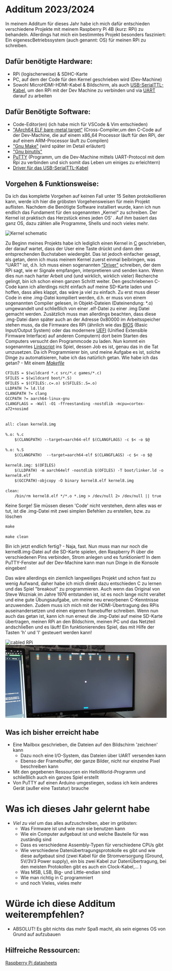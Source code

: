 Additum 2023/2024
===

In meinem Additum für dieses Jahr habe ich mich dafür entschieden verschiedene Projekte mit meinem Raspberry Pi 4B (kurz: RPi) zu behandeln.
Allerdings hat mich ein bestimmtes Projekt besonders fasziniert: Ein eigenescBetriebssystem (auch genannt: OS) für meinen RPi zu schreiben.

Dafür benötigte Hardware:
---

- RPi (logischerweise) & SDHC-Karte
- PC, auf dem der Code für den Kernel geschrieben wird (Dev-Machine)
- Sowohl MicroHDMI-HDMI-Kabel & Bildschirm, als auch [USB-SerialTTL-Kabel](https://www.amazon.de/Hailege-PL2303TA-RS232-Download-Windows/dp/B07Z7PPT6Y/ref=sr_1_3?__mk_de_DE=%C3%85M%C3%85%C5%BD%C3%95%C3%91&crid=1I8QYDEBL9B02&keywords=2+Pack+Debug+Cable+for+Raspberry+Pi+USB+Programming+USB+to+TTL+Serial+Cable%2C+Windows+XP%2FVISTA%2F+7%2F8%2F+8.1+Supported&qid=1706455641&sprefix=2+pack+debug+cable+for+raspberry+pi+usb+programming+usb+to+ttl+serial+cable+windows+xp%2Fvista%2F+7%2F8%2F+8.1+supported%2Caps%2C75&sr=8-3), um den RPi mit der Dev Machine zu verbinden und via [UART](https://de.wikipedia.org/wiki/Universal_Asynchronous_Receiver_Transmitter) darauf zu arbeiten

Dafür Benötigte Software:
---

- Code-Editor(en) (ich habe mich für VSCode & Vim entschieden)
- ["AArch64 ELF bare-metal target“](https://developer.arm.com/-/media/Files/downloads/gnu-a/10.2-2020.11/binrel/gcc-arm-10.2-2020.11-aarch64-aarch64-none-elf.tar.xz) (Cross-Compiler,um den C-Code auf der Dev-Machine, die auf einem x86_64 Processor läuft für den RPi, der auf einem ARM-Processor läuft zu Compilen)
- ["Gnu Make"](https://www.gnu.org/software/make/) (wird später im Detail erläutert)
- ["Gnu binutils"](https://www.gnu.org/software/binutils/)
- [PuTTY](https://www.chiark.greenend.org.uk/~sgtatham/putty/latest.html) (Programm, um die Dev-Machine mittels UART-Protocol mit dem Rpi zu verbinden und sich somit das Leben um einiges zu erleichtern)
- [Driver für das USB-SerialTTL-Kabel](https://www.silabs.com/products/development-tools/software/usb-to-uart-bridge-vcp-drivers)

Vorgehen & Funktionsweise:
---

Da ich das komplette Vorgehen auf keinen Fall unter 15 Seiten protokollieren kann, werde ich hier die gröbsten Vorgehensweisen für mein Projekt auflisten.
Nachdem die Benötigte Software installiert wurde, kann ich nun endlich das Fundament für den sogenannten „Kernel“ zu schreiben.
Der Kernel ist praktisch das Herzstück eines jeden OS‘ .  Auf ihm basiert das ganz OS, dazu zählen alle Programme, Shells und noch vieles mehr.

![Kernel schematic](https://1.bp.blogspot.com/-X1N_xwpDxmw/V7M1eIzPuUI/AAAAAAAABC0/vktEVckQDKAdN0o305OrHEDzH2TmCkLgQCPcB/s200/PowerShell.JPG)

Zu Beginn meines Projekts habe ich lediglich einen Kernel in [C](https://en.wikipedia.org/wiki/C_(programming_language)) geschrieben, der darauf wartet, dass der User eine Taste drückt und dann den entsprechenden Buchstaben wiedergibt.
Das ist jedoch einfacher gesagt, als getan, denn ich muss meinem Kernel zuerst einmal beibringen, was "UART" ist, d.h. Ich muss einen sogenannten ["Driver"](https://de.wikipedia.org/wiki/Gerätetreiber) schreiben, der dem RPi sagt, wie er Signale empfangen, interpretieren und senden kann. Wenn dies nun nach harter Arbeit und (und wirklich, wirklich vieler) Recherche gelingt, bin ich schon einen ganzen Schritt weiter. 
Den geschriebenen C-Code kann ich allerdings nicht einfach auf meine SD-Karte laden und hoffen, dass alles klappt, das wäre ja viel zu einfach. Zu erst muss dieser Code in eine .img-Datei kompiliert werden, d.h. er muss von einem sogenannten Compiler gelesen, in Objekt-Dateien (Dateinendung: *.o) umgewandelt und schließlich von einer .elf-Datei zu einer .img Datei gemacht werden.
Zusätzlich muss man allerdings beachten, dass diese .img-Datei dann später auch an der Adresse 0x80000 im Arbeitsspeicher stehen muss, da die Firmware des RPi (ähnlich wie das [BIOS](https://de.wikipedia.org/wiki/BIOS) (Basic Input/Output System) oder das modernere [UEFI](https://www.computerweekly.com/de/definition/UEFI-Unified-Extensible-Firmware-Interface#:~:text=Unified%20Extensible%20Firmware%20Interface%20(UEFI)%20ist%20ein%20Softwareprogramm%2C%20das,seinem%20Betriebssystem%20(OS)%20verbindet.) (Unified Extensible Firmware Interface) auf anderen Computern) dort beim Starten des Computers versucht den Programmcode zu laden. Nun kommt ein sogenanntes [Linkscript](https://www.gnu.org/software/binutils/) ins Spiel, dessen Job es ist, genau das in die Tat umzusetzen.
Da ich Programmierer bin, und meine Aufgabe es ist, solche Dinge zu automatisieren, habe ich das natürlich getan. Wie habe ich das getan? - Mit einem *[Makefile](https://www.sis.pitt.edu/mbsclass/tutorial/advanced/makefile/whatis.htm)*

```
CFILES = $(wildcard *.c src/*.c games/*.c)
SFILES = $(wildcard boot/*.S)
OFILES = $(CFILES:.c=.o) $(SFILES:.S=.o)
LLDPATH ?= ld.lld
CLANGPATH ?= clang
GCCPATH ?= aarch64-linux-gnu
CLANGFLAGS = -Wall -O1 -ffreestanding -nostdlib -mcpu=cortex-a72+nosimd


all: clean kernel8.img

%.o: %.c
	$(CLANGPATH) --target=aarch64-elf $(CLANGFLAGS) -c $< -o $@

%.o: %.S
	$(CLANGPATH)  --target=aarch64-elf $(CLANGFLAGS) -c $< -o $@

kernel8.img: $(OFILES)
	$(LLDPATH) -m aarch64elf -nostdlib $(OFILES) -T boot/linker.ld -o kernel8.elf
	$(GCCPATH)-objcopy -O binary kernel8.elf kernel8.img

clean:
	/bin/rm kernel8.elf */*.o *.img > /dev/null 2> /dev/null || true
```

Keine Sorge! Sie müssen diesen 'Code' nicht verstehen, denn alles was er tut, ist die .img-Datei mit zwei simplen Befehlen zu erstellen, bzw. zu löschen

```
make

make clean
```

Bin ich jetzt endlich fertig? - Naja, fast. Nun muss man nur noch die kernel8.img-Datei auf die SD-Karte spielen, den Raspberry Pi über die verschiedenen Pins verbinden, Strom anlegen und es funktioniert! In dem PuTTY-Fenster auf der Dev-Machine kann man nun Dinge in die Konsole eingeben! 

Das wäre allerdings ein ziemlich langweiliges Projekt und schon fast zu wenig Aufwand, daher habe ich mich direkt dazu entschieden C zu lernen und das Spiel "breakout" zu programmieren. Auch wenn das Original von Steve Wozniak im Jahre 1976 entstanden ist, ist es noch lange nicht veraltet und eine gute Übungsaufgabe, um meine neu erworbenen C-Kenntnisse anzuwenden. Zudem muss ich mich mit der HDMI-Übertragung des RPis auseinandersetzen und einen eigenen framebuffer schreiben.
Wenn nun auch das getan ist, kann ich nun erneut die .img-Datei auf meine SD-Karte übertragen, meinen RPi an den Bildschirm, meinen PC und das Netzteil andschließen und es läuft! Ein funktionierendes Spiel, das mit Hilfe der Tasten 'h' und 'l' gesteuert werden kann!


![cabled RPi](/Rpi4OS/documentation/cabled_pins.jpg)
![breakout Game](/Rpi4OS/documentation/breakout_Game.jpg)

Was ich bisher erreicht habe
---

- Eine Mailbox geschrieben, die Dateien auf den Bildschirm 'zeichnen' kann
	- Dazu noch eine I/O-System, das Dateien über UART versenden kann
	- Ebenso der Framebuffer, der ganze Bilder, nicht nur einzelne Pixel beschreiben kann
- Mit den gegebenen Ressourcen ein HelloWorld-Programm und schließlich auch ein ganzes Spiel erstellt
- Von PuTTY auf einen Arduino umgestiegen, sodass ich kein anderes Gerät (außer eine Tastatur) brauche


Was ich dieses Jahr gelernt habe
===

- _*Viel zu viel*_ um das alles aufzuschreiben, aber im gröbsten:
	- Was Firmware ist und wie man sie benutzen kann
	- Wie ein Computer aufgebaut ist und welche Bauteile für was zuständig sind
	- Dass es verschiedene Assembly-Typen für verschiedene CPUs gibt 
	- Wie verschiedene Datenübertragungsprotokolle es gibt und wie diese aufgebaut sind (zwei Kabel für die Stromversorgung (Ground, 5V/3V3 Power supply), ein bis zwei Kabel zur DatenÜbertragung, bei den meisten Protokollen gibt es auch ein Clock-Kabel,... )
	- Was MSB, LSB, Big- und Little-endian sind
	- Wie man richtig in C programmiert
	- und noch Vieles, vieles mehr


Würde ich diese Additum weiterempfehlen?
===
- ABSOLUT! Es gibt nichts das mehr Spaß macht, als sein eigenes OS von Grund auf aufzubauen 

Hilfreiche Ressourcen:
---
[Raspberry Pi datasheets](https://datasheets.raspberrypi.com)
